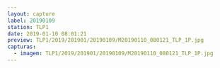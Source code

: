```yaml
---
layout: capture
label: 20190109
station: TLP1
date: 2019-01-10 08:01:21
preview: TLP1/2019/201901/20190109/M20190110_080121_TLP_1P.jpg
capturas:
  - imagem: TLP1/2019/201901/20190109/M20190110_080121_TLP_1P.jpg
---
```

